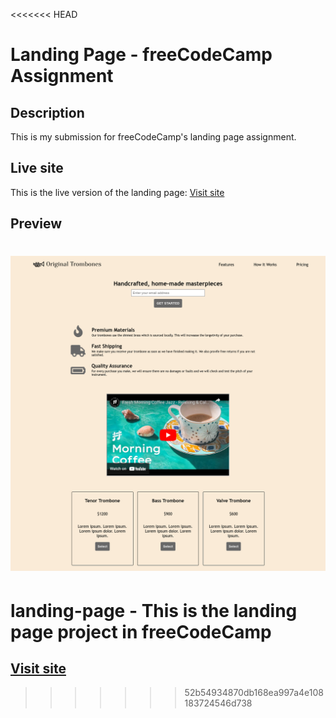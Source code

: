<<<<<<< HEAD
# Landing Page - freeCodeCamp Assignment

## Description

This is my submission for freeCodeCamp's landing page assignment.

## Live site

This is the live version of the landing page: [Visit site](https://jeru7.github.io/landing-page/)

## Preview

![Screenshot](landingpage.png "Sample photo")
=======
# landing-page - This is the landing page project in freeCodeCamp
## [Visit site](https://jeru7.github.io/landing-page/)

>>>>>>> 52b54934870db168ea997a4e108183724546d738
